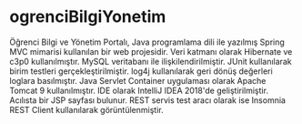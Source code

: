 # ogrenciBilgiYonetim
Öğrenci Bilgi ve Yönetim Portalı, Java programlama dili ile yazılmış Spring MVC mimarisi kullanılan bir web projesidir. Veri katmanı olarak Hibernate ve c3p0 kullanılmıştır. MySQL veritabanı ile ilişkilendirilmiştir. JUnit kullanılarak birim testleri gerçekleştirilmiştir. log4j kullanılarak geri dönüş değerleri loglara basılmıştır. Java Servlet Container uygulaması olarak Apache Tomcat 9 kullanılmıştır. IDE olarak IntelliJ IDEA 2018'de geliştirilmiştir. Acılısta bir JSP sayfası bulunur. REST servis test aracı olarak ise Insomnia REST Client kullanılarak görüntülenmiştir.
